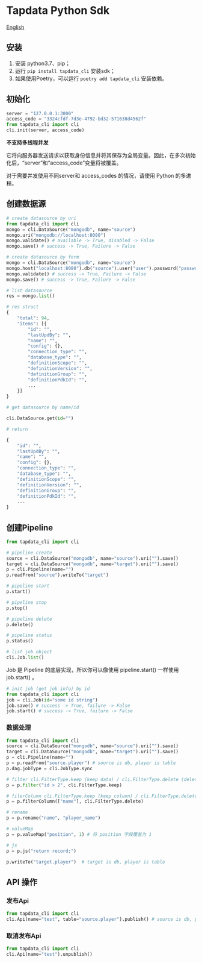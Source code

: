 # Tapdata Python Sdk

[English](https://github.com/tapdata/tapdata/tree/master/tapshell/docs/Python-Sdk.md)

## 安装

1. 安装 python3.7、pip；
2. 运行 ```pip install tapdata_cli``` 安装sdk；
3. 如果使用Poetry，可以运行 ```poetry add tapdata_cli``` 安装依赖。

## 初始化

```python
server = "127.0.0.1:3000"
access_code = "3324cfdf-7d3e-4792-bd32-571638d4562f"
from tapdata_cli import cli
cli.init(server, access_code)
```

**不支持多线程并发**

它将向服务器发送请求以获取身份信息并将其保存为全局变量。因此，在多次初始化后，“server”和“access_code”变量将被覆盖。

对于需要并发使用不同server和 access_codes 的情况，请使用 Python 的多进程。

## 创建数据源

```python
# create datasource by uri
from tapdata_cli import cli
mongo = cli.DataSource("mongodb", name="source")
mongo.uri("mongodb://localhost:8080")
mongo.validate() # available -> True, disabled -> False
mongo.save() # success -> True, Failure -> False

# create datasource by form
mongo = cli.DataSource("mongodb", name="source")
mongo.host("localhost:8080").db("source").user("user").password("password").type("source").props("")
mongo.validate() # success -> True, Failure -> False
mongo.save() # success -> True, Failure -> False

# list datasource
res = mongo.list()

# res struct
{
    "total": 94,
    "items": [{
        "id": "",
        "lastUpdBy": "",
        "name": "",
        "config": {},
        "connection_type": "",
        "database_type": "",
        "definitionScope": "",
        "definitionVersion": "",
        "definitionGroup": "",
        "definitionPdkId": "",
        ...
    }]
}

# get datasource by name/id

cli.DataSource.get(id="")

# return

{
    "id": "",
    "lastUpdBy": "",
    "name": "",
    "config": {},
    "connection_type": "",
    "database_type": "",
    "definitionScope": "",
    "definitionVersion": "",
    "definitionGroup": "",
    "definitionPdkId": "",
    ...
}

```

## 创建Pipeline

```python
from tapdata_cli import cli

# pipeline create
source = cli.DataSource("mongodb", name="source").uri("").save()
target = cli.DataSource("mongodb", name="target").uri("").save()
p = cli.Pipeline(name="")
p.readFrom("source").writeTo("target")

# pipeline start
p.start()

# pipeline stop
p.stop()

# pipeline delete
p.delete()

# pipeline status
p.status()

# list job object
cli.Job.list()
```

Job 是 Pipeline 的底层实现，所以你可以像使用 pipeline.start() 一样使用 job.start() 。

```python
# init job (get job info) by id
from tapdata_cli import cli
job = cli.Job(id="some id string")
job.save() # success -> True, failure -> False
job.start() # success -> True, failure -> False
```

### 数据处理

```python
from tapdata_cli import cli
source = cli.DataSource("mongodb", name="source").uri("").save()
target = cli.DataSource("mongodb", name="target").uri("").save()
p = cli.Pipeline(name="")
p = p.readFrom("source.player") # source is db, player is table
p.dag.jobType = cli.JobType.sync

# filter cli.FilterType.keep (keep data) / cli.FilterType.delete (delete data)
p = p.filter("id > 2", cli.FilterType.keep)

# filerColumn cli.FilterType.keep (keep column) / cli.FilterType.delete (delete column)
p = p.filterColumn(["name"], cli.FilterType.delete)

# rename
p = p.rename("name", "player_name")

# valueMap
p = p.valueMap("position", 1) # 将 position 字段覆盖为 1

# js
p = p.js("return record;")

p.writeTo("target.player")  # target is db, player is table
```

## API 操作

### 发布Api

```python
from tapdata_cli import cli
cli.Api(name="test", table="source.player").publish() # source is db, player is table
```

### 取消发布Api

```python
from tapdata_cli import cli
cli.Api(name="test").unpublish()
```
